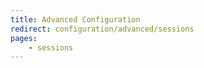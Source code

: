 ```yaml
---
title: Advanced Configuration
redirect: configuration/advanced/sessions
pages:
    - sessions
---
```

